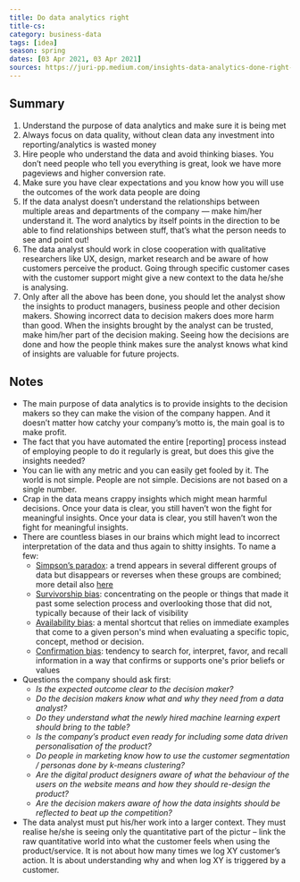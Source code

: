 ```yaml
---
title: Do data analytics right
title-cs: 
category: business-data
tags: [idea]
season: spring
dates: [03 Apr 2021, 03 Apr 2021]
sources: https://juri-pp.medium.com/insights-data-analytics-done-right-271771ddaa2
---
```


## Summary
1.  Understand the purpose of data analytics and make sure it is being met
2.  Always focus on data quality, without clean data any investment into reporting/analytics is wasted money
3.  Hire people who understand the data and avoid thinking biases. You don’t need people who tell you everything is great, look we have more pageviews and higher conversion rate.
4.  Make sure you have clear expectations and you know how you will use the outcomes of the work data people are doing
5.  If the data analyst doesn’t understand the relationships between multiple areas and departments of the company — make him/her understand it. The word analytics by itself points in the direction to be able to find relationships between stuff, that’s what the person needs to see and point out!
6.  The data analyst should work in close cooperation with qualitative researchers like UX, design, market research and be aware of how customers perceive the product. Going through specific customer cases with the customer support might give a new context to the data he/she is analysing.
7.  Only after all the above has been done, you should let the analyst show the insights to product managers, business people and other decision makers. Showing incorrect data to decision makers does more harm than good. When the insights brought by the analyst can be trusted, make him/her part of the decision making. Seeing how the decisions are done and how the people think makes sure the analyst knows what kind of insights are valuable for future projects.

## Notes
* The main purpose of data analytics is to provide insights to the decision makers so they can make the vision of the company happen. And it doesn’t matter how catchy your company’s motto is, the main goal is to make profit.
* The fact that you have automated the entire \[reporting\] process instead of employing people to do it regularly is great, but does this give the insights needed?
* You can lie with any metric and you can easily get fooled by it. The world is not simple. People are not simple. Decisions are not based on a single number.
* Crap in the data means crappy insights which might mean harmful decisions. Once your data is clear, you still haven’t won the fight for meaningful insights. Once your data is clear, you still haven’t won the fight for meaningful insights.
* There are countless biases in our brains which might lead to incorrect interpretation of the data and thus again to shitty insights. To name a few:
	* [Simpson’s paradox](https://en.wikipedia.org/wiki/Simpson%27s_paradox): a trend appears in several different groups of data but disappears or reverses when these groups are combined; more detail also [here](https://towardsdatascience.com/simpsons-paradox-how-to-prove-two-opposite-arguments-using-one-dataset-1c9c917f5ff9)
	* [Survivorship bias](https://en.wikipedia.org/wiki/Survivorship_bias): concentrating on the people or things that made it past some selection process and overlooking those that did not, typically because of their lack of visibility
	* [Availability bias](https://en.wikipedia.org/wiki/Availability_heuristic): a mental shortcut that relies on immediate examples that come to a given person's mind when evaluating a specific topic, concept, method or decision.
	* [Confirmation bias](https://en.wikipedia.org/wiki/Confirmation_bias): tendency to search for, interpret, favor, and recall information in a way that confirms or supports one's prior beliefs or values
* Questions the company should ask first:
	* _Is the expected outcome clear to the decision maker?_
	* _Do the decision makers know what and why they need from a data analyst?_
	* _Do they understand what the newly hired machine learning expert should bring to the table?_
	* _Is the company’s product even ready for including some data driven personalisation of the product?_
	* _Do people in marketing know how to use the customer segmentation / personas done by k-means clustering?_
	* _Are the digital product designers aware of what the behaviour of the users on the website means and how they should re-design the product?_
	* _Are the decision makers aware of how the data insights should be reflected to beat up the competition?_
* The data analyst must put his/her work into a larger context. They must realise he/she is seeing only the quantitative part of the pictur – link the raw quantitative world into what the customer feels when using the product/service. It is not about how many times we log XY customer’s action. It is about understanding why and when log XY is triggered by a customer.